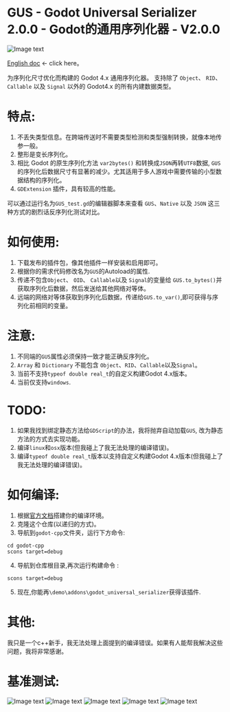 
# GUS - Godot Universal Serializer 2.0.0 - Godot的通用序列化器 - V2.0.0

![Image text](icon.png)

[English doc](README.md) <- click here。

为序列化尺寸优化而构建的 Godot 4.x 通用序列化器。
支持除了 `Object`、 `RID`、 `Callable` 以及 `Signal` 以外的 Godot4.x 的所有内建数据类型。

# 特点:
  1. 不丢失类型信息。在跨端传送时不需要类型检测和类型强制转换，就像本地传参一般。
  2. 整形是变长序列化。
  3. 相比 Godot 的原生序列化方法 `var2bytes()` 和转换成`JSON`再转`UTF8`数据, `GUS`的序列化后数据尺寸有显著的减少。尤其适用于多人游戏中需要传输的小型数据结构的序列化。
  3. `GDExtension` 插件，具有较高的性能。

  可以通过运行名为`GUS_test.gd`的编辑器脚本来查看 `GUS`、`Native` 以及 `JSON` 这三种方式的剧烈话反序列化测试对比。

# 如何使用:
  1. 下载发布的插件包，像其他插件一样安装和启用即可。
  2. 根据你的需求代码修改名为`GUS`的Autoload的属性.
  3. 传递不包含`Object`、 `OID`、 `Callable`以及 `Signal`的变量给 `GUS.to_bytes()`并获取序列化后数据，然后发送给其他网络对等体。
  3. 远端的网络对等体获取到序列化后数据，传递给`GUS.to_var()`,即可获得与序列化前相同的变量。


# 注意:
  1. 不同端的`GUS`属性必须保持一致才能正确反序列化。
  2. `Array` 和 `Dictionary` 不能包含 `Object`、`RID`、`Callable`以及`Signal`。
  3. 当前不支持`typeof double real_t`的自定义构建Godot 4.x版本。
  4. 当前仅支持`windows`.
	
# TODO:
  1. 如果我找到绑定静态方法给`GDScript`的办法，我将抛弃自动加载`GUS`, 改为静态方法的方式去实现功能。
  2. 编译`linux`和`osx`版本(但我碰上了我无法处理的编译错误)。
  3. 编译`typeof double real_t`版本以支持自定义构建Godot 4.x版本(但我碰上了我无法处理的编译错误)。

# 如何编译:
  1. 根据[官方文档](https://docs.godotengine.org/zh_CN/stable/development/compiling/index.html)搭建你的编译环境。
  1. 克隆这个仓库(以递归的方式)。
  3. 导航到`godot-cpp`文件夹，运行下方命令:

    cd godot-cpp
    scons target=debug
  4. 导航到仓库根目录,再次运行构建命令 :
    
    scons target=debug
  5. 现在,你能再`\demo\addons\godot_universal_serializer`获得该插件.

# 其他:
我只是一个c++新手，我无法处理上面提到的编译错误。如果有人能帮我解决这些问题，我将非常感谢。

# 基准测试:
![Image text](benchmark/1.png)
![Image text](benchmark/2.png)
![Image text](benchmark/3.png)
![Image text](benchmark/4.png)
![Image text](benchmark/5.png)